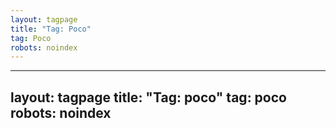 ```yaml
---
layout: tagpage
title: "Tag: Poco"
tag: Poco
robots: noindex
---
```

---
layout: tagpage
title: "Tag: poco"
tag: poco
robots: noindex
---
